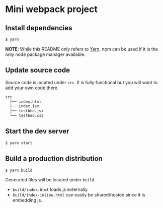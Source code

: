 # Mini webpack project

## Install dependencies

```sh
$ yarn
```
**NOTE**: While this README only refers to [Yarn](https://yarnpkg.com/en/), npm can be used if it is the only node package manager available.

## Update source code

Source code is located under `src`.
It is fully functional but you will want to add your own code there.

```sh
src
  ├── index.html
  ├── index.jsx
  ├── testbed.jsx
  └── testbed.css
```

## Start the dev server

```sh
$ yarn start
```

## Build a production distribution

```sh
$ yarn build
```

Generated files will be located under `build`.

- `build/index.html` loads js externally.
- `build/index-inline.html` can easily be shared/hosted since it is embedding js.
